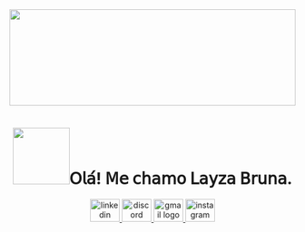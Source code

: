 <!-- #imagem-inicio -->
<img src="https://github.com/user-attachments/assets/f177c4a8-42bd-4298-b1e3-e2370c329691" width="100%" height="170">

<!-- #apresentacao -->
<h1 align="center">
  <img src="https://github.com/user-attachments/assets/8fa4aab8-a666-4e6f-b736-552f66605e16" width="100">𝖮𝗅𝖺́! 𝖬𝖾 𝖼𝗁𝖺𝗆𝗈 𝖫𝖺𝗒𝗓𝖺 𝖡𝗋𝗎𝗇𝖺.
</h1>
  
 <div align="center">
  <a href="https://www.linkedin.com/in/lyzbss/" target="_blank">
    <img src="https://raw.githubusercontent.com/maurodesouza/profile-readme-generator/master/src/assets/icons/social/linkedin/default.svg" width="52" height="40" alt="linkedin logo"/>
  </a>
  <a href="https://discord.com/channels/Bruna#lalyz" target="_blank">
    <img src="https://raw.githubusercontent.com/maurodesouza/profile-readme-generator/master/src/assets/icons/social/discord/default.svg" width="52" height="40" alt="discord logo"/>
  </a>
  <a href="layzabruna.contato@gmail.com" target="_blank">
    <img src="https://raw.githubusercontent.com/maurodesouza/profile-readme-generator/master/src/assets/icons/social/gmail/default.svg" width="52" height="40" alt="gmail logo"/>
  </a>
  <a href="www.instagram.com/lalyz.bruna" target="_blank">
    <img src="https://raw.githubusercontent.com/maurodesouza/profile-readme-generator/master/src/assets/icons/social/instagram/default.svg" width="52" height="40" alt="instagram logo"/>
  </a>
</div>

###







